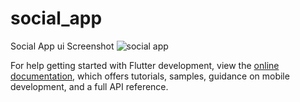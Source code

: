 # social_app

Social App ui
Screenshot
![social app](https://github.com/user-attachments/assets/bc99ea06-949d-4988-a1ca-e2fa256f700f)



For help getting started with Flutter development, view the
[online documentation](https://docs.flutter.dev/), which offers tutorials,
samples, guidance on mobile development, and a full API reference.
